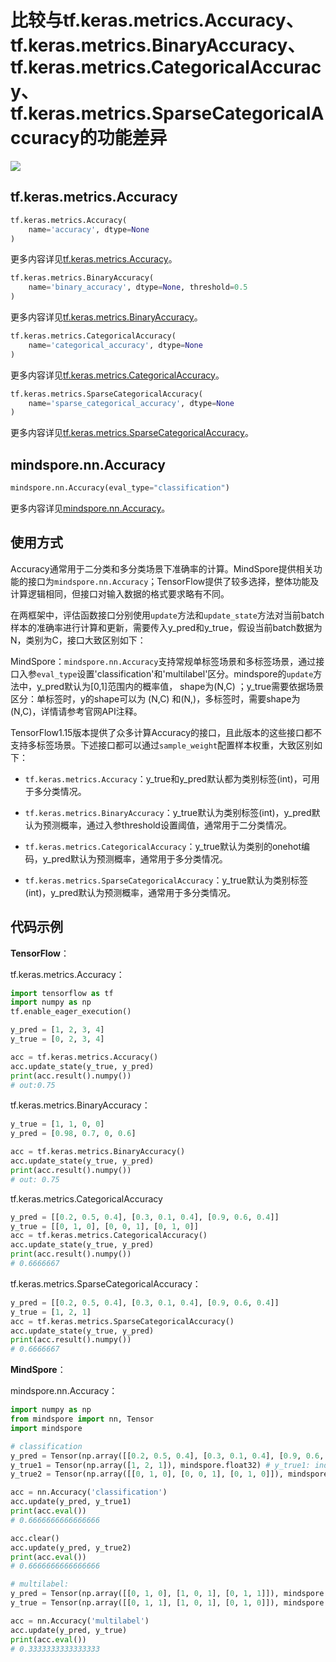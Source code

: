 # 比较与tf.keras.metrics.Accuracy、tf.keras.metrics.BinaryAccuracy、tf.keras.metrics.CategoricalAccuracy、tf.keras.metrics.SparseCategoricalAccuracy的功能差异

<a href="https://gitee.com/mindspore/docs/blob/master/docs/mindspore/source_zh_cn/note/api_mapping/tensorflow_diff/metricAcc.md " target="_blank"><img src="https://mindspore-website.obs.cn-north-4.myhuaweicloud.com/website-images/master/resource/_static/logo_source.png"></a>

## tf.keras.metrics.Accuracy

```python
tf.keras.metrics.Accuracy(
    name='accuracy', dtype=None
)
```

更多内容详见[tf.keras.metrics.Accuracy](https://www.tensorflow.org/versions/r1.15/api_docs/python/tf/keras/metrics/Accuracy)。

```python
tf.keras.metrics.BinaryAccuracy(
    name='binary_accuracy', dtype=None, threshold=0.5
)
```

更多内容详见[tf.keras.metrics.BinaryAccuracy](https://www.tensorflow.org/versions/r1.15/api_docs/python/tf/keras/metrics/BinaryAccuracy)。

```python
tf.keras.metrics.CategoricalAccuracy(
    name='categorical_accuracy', dtype=None
)
```

更多内容详见[tf.keras.metrics.CategoricalAccuracy](https://www.tensorflow.org/versions/r1.15/api_docs/python/tf/keras/metrics/CategoricalAccuracy)。

```python
tf.keras.metrics.SparseCategoricalAccuracy(
    name='sparse_categorical_accuracy', dtype=None
)
```

更多内容详见[tf.keras.metrics.SparseCategoricalAccuracy](https://www.tensorflow.org/versions/r1.15/api_docs/python/tf/keras/metrics/SparseCategoricalAccuracy)。

## mindspore.nn.Accuracy

```python
mindspore.nn.Accuracy(eval_type="classification")
```

更多内容详见[mindspore.nn.Accuracy](https://mindspore.cn/docs/api/zh-CN/master/api_python/nn/mindspore.nn.Accuracy.html#mindspore.nn.Accuracy)。

## 使用方式

Accuracy通常用于二分类和多分类场景下准确率的计算。MindSpore提供相关功能的接口为`mindspore.nn.Accuracy`；TensorFlow提供了较多选择，整体功能及计算逻辑相同，但接口对输入数据的格式要求略有不同。

在两框架中，评估函数接口分别使用`update`方法和`update_state`方法对当前batch样本的准确率进行计算和更新，需要传入y_pred和y_true，假设当前batch数据为N，类别为C，接口大致区别如下：

MindSpore：`mindspore.nn.Accuracy`支持常规单标签场景和多标签场景，通过接口入参`eval_type`设置'classification'和'multilabel'区分。mindspore的`update`方法中，y_pred默认为[0,1]范围内的概率值， shape为(N,C) ；y_true需要依据场景区分：单标签时，y的shape可以为 (N,C) 和(N,)，多标签时，需要shape为 (N,C)，详情请参考官网API注释。

TensorFlow1.15版本提供了众多计算Accuracy的接口，且此版本的这些接口都不支持多标签场景。下述接口都可以通过`sample_weight`配置样本权重，大致区别如下：

- `tf.keras.metrics.Accuracy`：y_true和y_pred默认都为类别标签(int)，可用于多分类情况。

- `tf.keras.metrics.BinaryAccuracy`：y_true默认为类别标签(int)，y_pred默认为预测概率，通过入参threshold设置阈值，通常用于二分类情况。

- `tf.keras.metrics.CategoricalAccuracy`：y_true默认为类别的onehot编码，y_pred默认为预测概率，通常用于多分类情况。

- `tf.keras.metrics.SparseCategoricalAccuracy`：y_true默认为类别标签(int)，y_pred默认为预测概率，通常用于多分类情况。

## 代码示例

**TensorFlow**：

 tf.keras.metrics.Accuracy：

```python
import tensorflow as tf
import numpy as np
tf.enable_eager_execution()

y_pred = [1, 2, 3, 4]
y_true = [0, 2, 3, 4]

acc = tf.keras.metrics.Accuracy()
acc.update_state(y_true, y_pred)
print(acc.result().numpy())
# out:0.75
```

tf.keras.metrics.BinaryAccuracy：

```python
y_true = [1, 1, 0, 0]
y_pred = [0.98, 0.7, 0, 0.6]

acc = tf.keras.metrics.BinaryAccuracy()
acc.update_state(y_true, y_pred)
print(acc.result().numpy())
# out: 0.75
```

tf.keras.metrics.CategoricalAccuracy

```python
y_pred = [[0.2, 0.5, 0.4], [0.3, 0.1, 0.4], [0.9, 0.6, 0.4]]
y_true = [[0, 1, 0], [0, 0, 1], [0, 1, 0]]
acc = tf.keras.metrics.CategoricalAccuracy()
acc.update_state(y_true, y_pred)
print(acc.result().numpy())
# 0.6666667
```

tf.keras.metrics.SparseCategoricalAccuracy：

```python
y_pred = [[0.2, 0.5, 0.4], [0.3, 0.1, 0.4], [0.9, 0.6, 0.4]]
y_true = [1, 2, 1]
acc = tf.keras.metrics.SparseCategoricalAccuracy()
acc.update_state(y_true, y_pred)
print(acc.result().numpy())
# 0.6666667
```

**MindSpore**：

mindspore.nn.Accuracy：

```python
import numpy as np
from mindspore import nn, Tensor
import mindspore

# classification
y_pred = Tensor(np.array([[0.2, 0.5, 0.4], [0.3, 0.1, 0.4], [0.9, 0.6, 0.4]]), mindspore.float32) # 1 2 0
y_true1 = Tensor(np.array([1, 2, 1]), mindspore.float32) # y_true1: index of category
y_true2 = Tensor(np.array([[0, 1, 0], [0, 0, 1], [0, 1, 0]]), mindspore.float32) # y_true2: one hot encoding

acc = nn.Accuracy('classification')
acc.update(y_pred, y_true1)
print(acc.eval())
# 0.6666666666666666

acc.clear()
acc.update(y_pred, y_true2)
print(acc.eval())
# 0.6666666666666666

# multilabel:
y_pred = Tensor(np.array([[0, 1, 0], [1, 0, 1], [0, 1, 1]]), mindspore.float32)
y_true = Tensor(np.array([[0, 1, 1], [1, 0, 1], [0, 1, 0]]), mindspore.float32)

acc = nn.Accuracy('multilabel')
acc.update(y_pred, y_true)
print(acc.eval())
# 0.3333333333333333
```
